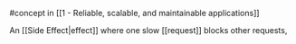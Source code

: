 #concept in [[1 - Reliable, scalable, and maintainable applications]]

An [[Side Effect|effect]] where one slow [[request]] blocks other requests,
